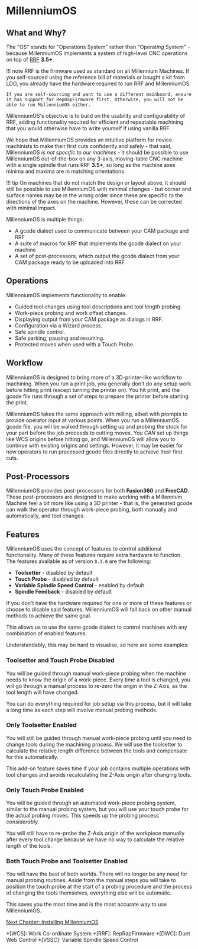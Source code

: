 # MillenniumOS

## What and Why?

The "OS" stands for "Operations System" rather than "Operat*ing* System" - because MillenniumOS implements a system of high-level CNC operations on top of [RRF](https://www.reprapfirmware.org/) **3.5+**.

!!! note
    RRF is the firmware used as standard on all Millennium Machines. If you self-sourced using the reference bill of materials or bought a kit from LDO, you already have the hardware required to run RRF and MillenniumOS.

    If you are self-sourcing and want to use a different mainboard, ensure it has support for RepRapFirmware first. Otherwise, you will not be able to run MillenniumOS either.

MillenniumOS's objective is to build on the usability and configurability of RRF, adding functionality required for efficient and repeatable machining that you would otherwise have to write yourself if using vanilla RRF.

We hope that MillenniumOS provides an intuitive platform for novice machinists to make their first cuts confidently and safely - that said, MillenniumOS *is not specific to our machines* - it should be possible to use MillenniumOS out-of-the-box on any 3-axis, moving-table CNC machine with a single spindle that runs RRF **3.5+**, so long as the machine axes minima and maxima are in matching orientations.

!!! tip
    On machines that do not match the design or layout above, it should still be possible to use MillenniumOS with minimal changes - but corner and surface names may be in the wrong order since these are specific to the directions of the axes on the machine. However, these can be corrected with minimal impact.

MillenniumOS is multiple things:

* A gcode dialect used to communicate between your CAM package and RRF
* A suite of macros for RRF that implements the gcode dialect on your machine
* A set of post-processors, which output the gcode dialect from your CAM package ready to be uploaded into RRF

## Operations

MillenniumOS implements functionality to enable:

* Guided tool changes using tool descriptions and tool length probing.
* Work-piece probing and work offset changes.
* Displaying output from your CAM package as dialogs in RRF.
* Configuration via a Wizard process.
* Safe spindle control.
* Safe parking, pausing and resuming.
* Protected moves when used with a Touch Probe.

## Workflow

MillenniumOS is designed to bring more of a 3D-printer-like workflow to machining. When you run a print job, you generally don't do any setup work before hitting print (except turning the printer on). You hit print, and the gcode file runs through a set of steps to prepare the printer before starting the print.

MillenniumOS takes the same approach with milling, albeit with prompts to provide operator input at various points. When you run a MillenniumOS gcode file, you will be walked through setting up and probing the stock for your part before the job proceeds to cutting moves. You *CAN* set up things like WCS origins before hitting go, and MillenniumOS will allow you to continue with existing origins and settings. However, it may be easier for new operators to run processed gcode files directly to achieve their first cuts.

## Post-Processors

MillenniumOS provides post-processors for both **Fusion360** and **FreeCAD**. These post-processors are designed to make working with a Millennium Machine feel a bit more like using a 3D printer - that is, the generated gcode can walk the operator through work-piece probing, both manually and automatically, and tool changes.

## Features

MillenniumOS uses the concept of features to control additional functionality. Many of these features require extra hardware to function. The features available as of version `0.3.0` are the following:

* **Toolsetter** - disabled by default
* **Touch Probe** - disabled by default
* **Variable Spindle Speed Control** - enabled by default
* **Spindle Feedback** - disabled by default

If you don't have the hardware required for one or more of these features or choose to disable said features, MillenniumOS will fall back on other manual methods to achieve the same goal.

This allows us to use the same gcode dialect to control machines with any combination of enabled features.

Understandably, this may be hard to visualise, so here are some examples:

### Toolsetter and Touch Probe Disabled

You will be guided through manual work-piece probing when the machine needs to know the origin of a work-piece. Every time a tool is changed, you will go through a manual process to re-zero the origin in the Z-Axis, as the tool length will have changed.

You can do everything required for job setup via this process, but it will take a long time as each step will involve manual probing methods.

### Only Toolsetter Enabled

You will still be guided through manual work-piece probing until you need to change tools during the machining process. We will use the toolsetter to calculate the relative length difference between the tools and compensate for this automatically.

This add-on feature saves time if your job contains multiple operations with tool changes and avoids recalculating the Z-Axis origin after changing tools.

### Only Touch Probe Enabled

You will be guided through an automated work-piece probing system, similar to the manual probing system, but you will use your touch probe for the actual probing moves. This speeds up the probing process *considerably*.

You will still have to re-probe the Z-Axis origin of the workpiece manually after every tool change because we have no way to calculate the relative length of the tools.

### Both Touch Probe and Toolsetter Enabled

You will have the best of both worlds. There will no longer be any need for manual probing routines. Aside from the manual steps you will take to position the touch probe at the start of a probing procedure and the process of changing the tools themselves, everything else will be automatic.

This saves you the most time and is the most accurate way to use MillenniumOS.

[Next Chapter: Installing MillenniumOS](./20_installation.md)

*[WCS]: Work Co-ordinate System
*[RRF]: RepRapFirmware
*[DWC]: Duet Web Control
*[VSSC]: Variable Spindle Speed Control

